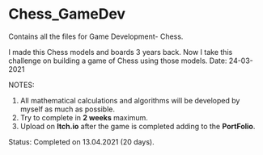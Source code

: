 # Chess_GameDev
Contains all the files for Game Development- Chess. 

I made this Chess models and boards 3 years back. Now I take this challenge on building a game of Chess using those models. Date: 24-03-2021

NOTES:

1. All mathematical calculations and algorithms will be developed by myself as much as possible.
2. Try to complete in **2 weeks** maximum.
3.  Upload on **Itch.io** after the game is completed adding to the **PortFolio**.

Status: Completed on 13.04.2021 (20 days).
